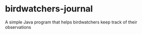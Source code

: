 # birdwatchers-journal
A simple Java program that helps birdwatchers keep track of their observations
